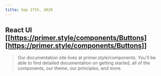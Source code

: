 ```yaml
---
title: Sep 17th, 2020
---
```


## React UI [[https://primer.style/components/Buttons][https://primer.style/components/Buttons]]
> Our documentation site lives at primer.style/components. You'll be able to find detailed documentation on getting started, all of the components, our theme, our principles, and more.
##

